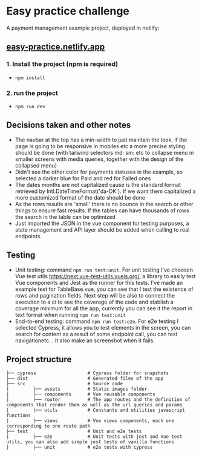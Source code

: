 # Easy practice challenge
A payment management example project, deployed in netlify:
## <a href="https://easy-practice.netlify.app/" target="_blank">easy-practice.netlify.app</a>  
  
### 1. Install the project (npm is required)

 - `npm install`

### 2. run the project

 - `npm run dev`


## Decisions taken and other notes
- The navbar at the top has a min-width to just maintain the look, if the page is going to be responsive in mobiles etc a more precise styling should be done (with tailwind selectors md: sm: etc to collapse menu in smaller screens with media queries, together with the design of the collapsed menu)
- Didn't see the other color for payments statuses in the example, so selected a darker blue for Paid and red for Failed ones
- The dates months are not capitalized cause is the standard format retrieved by Intl.DateTimeFormat('da-DK'). If we want them capitalized a more customized format of the date should be done
- As the rows results are 'small' there is no bounce in the search or other things to ensure fast results. If the tables can have thousands of rows the search in the table can be optimized
- Just imported the JSON in the vue component for testing purposes, a state management and API layer should be added when calling to real endpoints.

## Testing
- Unit testing: command `npm run test:unit`. For unit testing I've choosen Vue test utils https://next.vue-test-utils.vuejs.org/, a library to easily test Vue components and Jest as the runner for this tests. I've made an example test for TableBase.vue, you can see that I test the existence of rows and pagination fields. Next step will be also to connect the execution to a ci to see the coverage of the code and stablish a coverage minimum for all the app, currently you can see it the report in text format when running `npm run test:unit`
- End-to-end testing: command `npm run test:e2e`. For e2e testing I selected Cypress, it allows you to test elements in the screen, you can search for content as a result of some endpoint call, you can test navigationetc... It also make an screenshot when it fails.


## Project structure
```
├── cypress                   # Cypress folder for snapshots
├── dist                      # Generated files of the app
├── src                       # Source code
|         ├── assets          # Static images folder
|         ├── components      # Vue reusable components
|         ├── router          # The app routes and the definition of components that render them as well as the url queries and params
|         ├── utils           # Constants and utilities javascript functions
|         ├── views           # Vue views components, each one corresponding to one route path
├── test                      # Unit and e2e tests
|         ├── e2e             # Unit tests with jest and Vue test utils, you can also add simple jest tests of vanilla functions
|         ├── unit            # e2e tests with cypress

```
